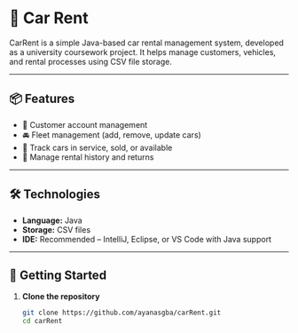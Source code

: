 # 🚗 Car Rent

CarRent is a simple Java-based car rental management system, developed as a university coursework project. It helps manage customers, vehicles, and rental processes using CSV file storage.

---

## 📦 Features

- 👤 Customer account management  
- 🚘 Fleet management (add, remove, update cars)  
- 🔧 Track cars in service, sold, or available  
- 🧾 Manage rental history and returns  

---

## 🛠️ Technologies

- **Language:** Java  
- **Storage:** CSV files  
- **IDE:** Recommended – IntelliJ, Eclipse, or VS Code with Java support  

---

## 🚀 Getting Started

1. **Clone the repository**

   ```bash
   git clone https://github.com/ayanasgba/carRent.git
   cd carRent
